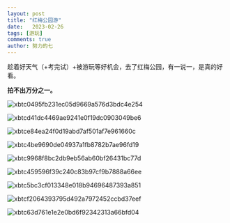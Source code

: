 ```yaml
---
layout: post
title: "红梅公园游"
date:   2023-02-26
tags: [游玩]
comments: true
author: 努力的七
---
```


<!-- more -->

趁着好天气（+考完试）+被游玩等好机会，去了红梅公园，有一说一，是真的好看。

**拍不出万分之一。**

![xbtc0495fb231ec05d9669a576d3bdc4e254](https://img.xiejiaqi.cn/i/2023/02/26/63fb180152fdc.webp)

![xbtcd41dc4469ae9241e0f19dc0903049be6](https://img.xiejiaqi.cn/i/2023/02/26/63fb1807621f1.webp)

![xbtce84ea24f0d19abd7af501af7e961660c](https://img.xiejiaqi.cn/i/2023/02/26/63fb180d2e7cf.webp)

![xbtc4be9690de04937a1fb8782b7ae96fd19](https://img.xiejiaqi.cn/i/2023/02/26/63fb18117f7ad.webp)

![xbtc9968f8bc2db9eb56ab60bf26431bc77d](https://img.xiejiaqi.cn/i/2023/02/26/63fb181751bda.webp)

![xbtc459596f39c240c83b97cf9b7888a66ee](https://img.xiejiaqi.cn/i/2023/02/26/63fb183de8c15.webp)

![xbtc5bc3cf013348e018b94696487393a851](https://img.xiejiaqi.cn/i/2023/02/26/63fb1842bda9e.webp)

![xbtcf2064393795d492a7972452ccbd37eef](https://img.xiejiaqi.cn/i/2023/03/04/64030c8c8ad1a.webp)

![xbtc63d761e1e2e0bd6f92342313a66bfd04](https://img.xiejiaqi.cn/i/2023/03/04/64030c9139b9a.webp)
